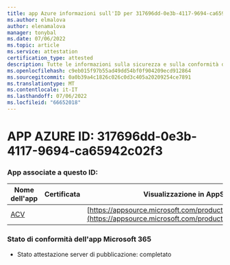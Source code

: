 ```yaml
---
title: app Azure informazioni sull'ID per 317696dd-0e3b-4117-9694-ca65942c02f3
ms.author: elmalova
author: elenamalova
manager: tonybal
ms.date: 07/06/2022
ms.topic: article
ms.service: attestation
certification_type: attested
description: Tutte le informazioni sulla sicurezza e sulla conformità disponibili per 317696dd-0e3b-4117-9694-ca65942c02f3.
ms.openlocfilehash: c9eb015f97b55ad49dd54bf0f904209ecd912864
ms.sourcegitcommit: 0a0b39a4c1826c026c0d3c405a20209254ce7891
ms.translationtype: MT
ms.contentlocale: it-IT
ms.lasthandoff: 07/06/2022
ms.locfileid: "66652018"
---
```

# <a name="azure-app-id-317696dd-0e3b-4117-9694-ca65942c02f3"></a>APP AZURE ID: 317696dd-0e3b-4117-9694-ca65942c02f3


### <a name="apps-associated-with-this-id"></a>App associate a questo ID:
| **Nome dell'app** | **Certificata** | **Visualizzazione in AppSource** |
|--------------|---------------|-----------------------|
| [ACV](../forward/WA200004237.md) |  | [https://appsource.microsoft.com/product/office/WA200004237](https://appsource.microsoft.com/product/office/WA200004237) |

### <a name="microsoft-365-app-compliance-status"></a>Stato di conformità dell'app Microsoft 365
- Stato attestazione server di pubblicazione: completato
